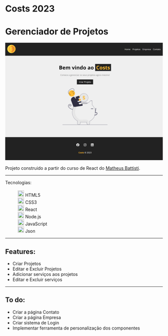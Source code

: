 # Costs 2023
 
 <H1>Gerenciador de Projetos</H1>
 
 <img src='./src/img/localhost_3000_.png'>
 
<p>
 Projeto construido a partir do curso de React do <a target="_blank" href="https://www.youtube.com/@MatheusBattisti">Matheus Battisti</a>.
</p>

<hr>

<dl>
 <dt>Tecnologias:</dt><br>
  <dd><img width=20px height=20px src='https://cdn.icon-icons.com/icons2/2107/PNG/512/file_type_html_icon_130541.png'> HTML5</dd>
  <dd><img width=20px height=20px src='https://icones.pro/wp-content/uploads/2022/08/css3.png'> CSS3</dd>
  <dd><img width=20px height=20px src='https://upload.wikimedia.org/wikipedia/commons/thumb/a/a7/React-icon.svg/2300px-React-icon.svg.png'> React</dd>
  <dd><img width=20px height=20px src='https://seeklogo.com/images/N/nodejs-logo-FBE122E377-seeklogo.com.png'> Node.js</dd>
  <dd><img width=20px height=20px src='https://pcodinomebzero.neocities.org/Imagens/javascript1.png'> JavaScript</dd>
  <dd><img width=20px height=20px src='https://cdn-icons-png.flaticon.com/512/136/136443.png'> Json</dd>
</dl>

<hr>

<h2>Features:</h2>
<ul>
 <li>Criar Projetos</li>
 <li>Editar e Excluir Projetos</li>
 <li>Adicionar serviços aos projetos</li>
 <li>Editar e Excluir serviços</li>
</ul>

<hr>

<h2>To do:</h2>
<ul>
 <li>Criar a página Contato</li>
 <li>Criar a página Empresa</li>
 <li>Criar sistema de Login</li>
 <li>Implementar ferramenta de personalização dos componentes</li>
</ul>

